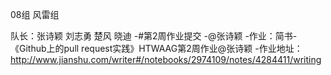08组 风雷组

队长：张诗颖
刘志勇
楚风
晓迪
-#第2周作业提交
-@张诗颖
-作业：简书-《Github上的pull request实践》HTWAAG第2周作业@张诗颖
-作业地址：http://www.jianshu.com/writer#/notebooks/2974109/notes/4284411/writing
